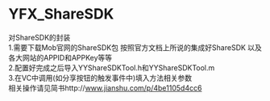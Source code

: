 # YFX_ShareSDK
对ShareSDK的封装<br>
1.需要下载Mob官网的ShareSDK包 按照官方文档上所说的集成好ShareSDK 以及各大网站的APPID和APPKey等等<br>
2.配置好完成之后导入YYShareSDKTool.h和YYShareSDKTool.m<br>
3.在VC中调用(如分享按钮的触发事件中)填入方法相关参数 <br>
相关操作请见简书http://www.jianshu.com/p/4be1105d4cc6
